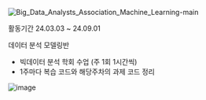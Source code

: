 
![Big_Data_Analysts_Association_Machine_Learning-main](https://github.com/user-attachments/assets/bbd1c908-63ab-4fe1-a43f-acf384639d79)


활동기간
24.03.03 ~ 24.09.01

데이터 분석 모델링반

- 빅데이터 분석 학회 수업 (주 1회 1시간씩)
- 1주마다 복습 코드와 해당주차의 과제 코드 정리

![image](https://github.com/user-attachments/assets/3d1bdb89-f5e6-4859-b99d-f20e41e9cb5c)
